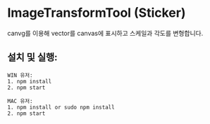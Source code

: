 # ImageTransformTool (Sticker)
canvg를 이용해 vector를 canvas에 표시하고 스케일과 각도를 변형합니다.


## 설치 및 실행:


    WIN 유저: 
    1. npm install
    2. npm start
                    
    MAC 유저: 
    1. npm install or sudo npm install
    2. npm start
